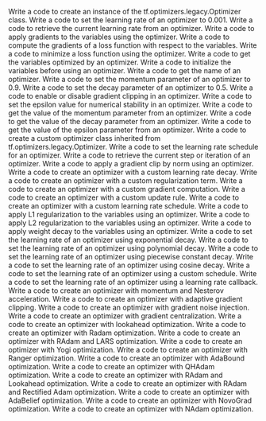 Write a code to create an instance of the tf.optimizers.legacy.Optimizer class.
Write a code to set the learning rate of an optimizer to 0.001.
Write a code to retrieve the current learning rate from an optimizer.
Write a code to apply gradients to the variables using the optimizer.
Write a code to compute the gradients of a loss function with respect to the variables.
Write a code to minimize a loss function using the optimizer.
Write a code to get the variables optimized by an optimizer.
Write a code to initialize the variables before using an optimizer.
Write a code to get the name of an optimizer.
Write a code to set the momentum parameter of an optimizer to 0.9.
Write a code to set the decay parameter of an optimizer to 0.5.
Write a code to enable or disable gradient clipping in an optimizer.
Write a code to set the epsilon value for numerical stability in an optimizer.
Write a code to get the value of the momentum parameter from an optimizer.
Write a code to get the value of the decay parameter from an optimizer.
Write a code to get the value of the epsilon parameter from an optimizer.
Write a code to create a custom optimizer class inherited from tf.optimizers.legacy.Optimizer.
Write a code to set the learning rate schedule for an optimizer.
Write a code to retrieve the current step or iteration of an optimizer.
Write a code to apply a gradient clip by norm using an optimizer.
Write a code to create an optimizer with a custom learning rate decay.
Write a code to create an optimizer with a custom regularization term.
Write a code to create an optimizer with a custom gradient computation.
Write a code to create an optimizer with a custom update rule.
Write a code to create an optimizer with a custom learning rate schedule.
Write a code to apply L1 regularization to the variables using an optimizer.
Write a code to apply L2 regularization to the variables using an optimizer.
Write a code to apply weight decay to the variables using an optimizer.
Write a code to set the learning rate of an optimizer using exponential decay.
Write a code to set the learning rate of an optimizer using polynomial decay.
Write a code to set the learning rate of an optimizer using piecewise constant decay.
Write a code to set the learning rate of an optimizer using cosine decay.
Write a code to set the learning rate of an optimizer using a custom schedule.
Write a code to set the learning rate of an optimizer using a learning rate callback.
Write a code to create an optimizer with momentum and Nesterov acceleration.
Write a code to create an optimizer with adaptive gradient clipping.
Write a code to create an optimizer with gradient noise injection.
Write a code to create an optimizer with gradient centralization.
Write a code to create an optimizer with lookahead optimization.
Write a code to create an optimizer with Radam optimization.
Write a code to create an optimizer with RAdam and LARS optimization.
Write a code to create an optimizer with Yogi optimization.
Write a code to create an optimizer with Ranger optimization.
Write a code to create an optimizer with AdaBound optimization.
Write a code to create an optimizer with QHAdam optimization.
Write a code to create an optimizer with RAdam and Lookahead optimization.
Write a code to create an optimizer with RAdam and Rectified Adam optimization.
Write a code to create an optimizer with AdaBelief optimization.
Write a code to create an optimizer with NovoGrad optimization.
Write a code to create an optimizer with NAdam optimization.